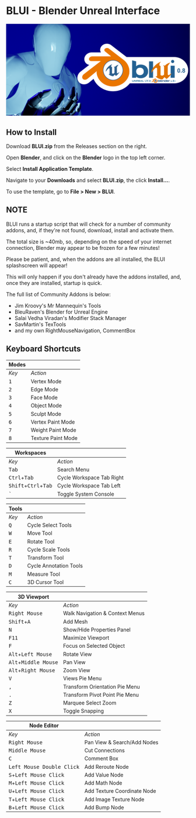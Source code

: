 # BLUI - Blender Unreal Interface

![BLUI Splash](https://github.com/SpectralVectors/BLUI/blob/main/splash.png)

## How to Install

Download __BLUI.zip__ from the Releases section on the right.

Open __Blender__, and click on the __Blender__ logo in the top left corner.

Select __Install Application Template__.

Navigate to your __Downloads__ and select __BLUI.zip__, the click __Install...__.

To use the template, go to __File > New > BLUI__.

## NOTE

BLUI runs a startup script that will check for a number of community addons, and, if they're not found, download, install and activate them.

The total size is ~40mb, so, depending on the speed of your internet connection, Blender may appear to be frozen for a few minutes!

Please be patient, and, when the addons are all installed, the BLUI splashscreen will appear!

This will only happen if you don't already have the addons installed, and, once they are installed, startup is quick.

The full list of Community Addons is below:

- Jim Kroovy's Mr Mannequin's Tools
- BleuRaven's Blender for Unreal Engine
- Salai Vedha Viradan's Modifier Stack Manager
- SavMartin's TexTools
- and my own RightMouseNavigation, CommentBox

## Keyboard Shortcuts


| **Modes** ||
|---|---|
| _Key_ | _Action_ |
| <kbd>1</kbd> | Vertex Mode |
| <kbd>2</kbd> | Edge Mode |
| <kbd>3</kbd> | Face Mode |
| <kbd>4</kbd> | Object Mode |
| <kbd>5</kbd> | Sculpt Mode |
| <kbd>6</kbd> | Vertex Paint Mode |
| <kbd>7</kbd> | Weight Paint Mode |
| <kbd>8</kbd> | Texture Paint Mode|

| **Workspaces** ||
|---|---|
| _Key_ | _Action_ |
| <kbd>Tab</kbd> | Search Menu |
| <kbd>Ctrl</kbd>+<kbd>Tab</kbd> | Cycle Workspace Tab Right |
| <kbd>Shift</kbd>+<kbd>Ctrl</kbd>+<kbd>Tab</kbd> | Cycle Workspace Tab Left |
| <kbd>`</kbd> | Toggle System Console |

| **Tools** ||
|---|---|
| _Key_ | _Action_ |
| <kbd>Q</kbd> | Cycle Select Tools |
| <kbd>W</kbd> | Move Tool |
| <kbd>E</kbd> | Rotate Tool |
| <kbd>R</kbd> | Cycle Scale Tools |
| <kbd>T</kbd> | Transform Tool |
| <kbd>D</kbd> | Cycle Annotation Tools |
| <kbd>M</kbd> | Measure Tool |
| <kbd>C</kbd> | 3D Cursor Tool |

| **3D Viewport** ||
|---|---|
| _Key_ | _Action_ |
| <kbd>Right Mouse</kbd> | Walk Navigation & Context Menus |
| <kbd>Shift</kbd>+<kbd>A</kbd> | Add Mesh |
| <kbd>N</kbd> | Show/Hide Properties Panel |
| <kbd>F11</kbd> | Maximize Viewport |
| <kbd>F</kbd> | Focus on Selected Object |
| <kbd>Alt</kbd>+<kbd>Left Mouse</kbd> | Rotate View |
| <kbd>Alt</kbd>+<kbd>Middle Mouse</kbd> | Pan View |
| <kbd>Alt</kbd>+<kbd>Right Mouse</kbd> | Zoom View |
| <kbd>V</kbd> | Views Pie Menu |
| <kbd>,</kbd> | Transform Orientation Pie Menu |
| <kbd>.</kbd> | Transform Pivot Point Pie Menu |
| <kbd>Z</kbd> | Marquee Select Zoom |
| <kbd>X</kbd> | Toggle Snapping |



| **Node Editor** ||
|---|---|
| _Key_ | _Action_ |
| <kbd>Right Mouse</kbd> | Pan View & Search/Add Nodes |
| <kbd>Middle Mouse</kbd> | Cut Connections |
| <kbd>C</kbd> | Comment Box |
| <kbd>Left Mouse Double Click</kbd> | Add Reroute Node |
| <kbd>S</kbd>+<kbd>Left Mouse Click</kbd> | Add Value Node |
| <kbd>M</kbd>+<kbd>Left Mouse Click</kbd> | Add Math Node |
| <kbd>U</kbd>+<kbd>Left Mouse Click</kbd> | Add Texture Coordinate Node |
| <kbd>T</kbd>+<kbd>Left Mouse Click</kbd> | Add Image Texture Node |
| <kbd>B</kbd>+<kbd>Left Mouse Click</kbd> | Add Bump Node |

